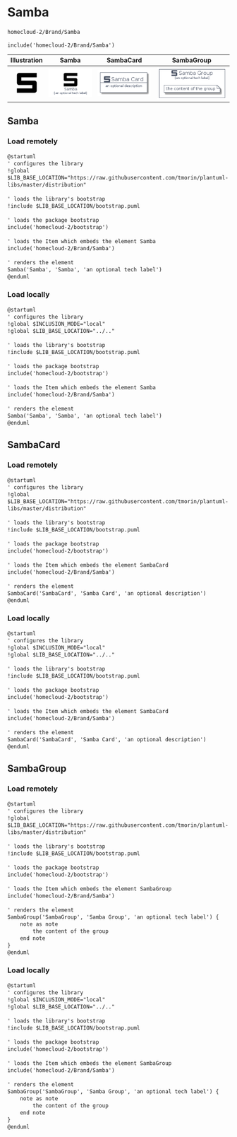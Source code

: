 # Samba


```text
homecloud-2/Brand/Samba
```

```text
include('homecloud-2/Brand/Samba')
```



| Illustration | Samba | SambaCard | SambaGroup |
| :---: | :---: | :---: | :---: |
| ![illustration for Illustration](../../homecloud-2/Brand/Samba.png) | ![illustration for Samba](../../homecloud-2/Brand/Samba.Local.png) | ![illustration for SambaCard](../../homecloud-2/Brand/SambaCard.Local.png) | ![illustration for SambaGroup](../../homecloud-2/Brand/SambaGroup.Local.png) |




## Samba

### Load remotely
```plantuml
@startuml
' configures the library
!global $LIB_BASE_LOCATION="https://raw.githubusercontent.com/tmorin/plantuml-libs/master/distribution"

' loads the library's bootstrap
!include $LIB_BASE_LOCATION/bootstrap.puml

' loads the package bootstrap
include('homecloud-2/bootstrap')

' loads the Item which embeds the element Samba
include('homecloud-2/Brand/Samba')

' renders the element
Samba('Samba', 'Samba', 'an optional tech label')
@enduml
```

### Load locally
```plantuml
@startuml
' configures the library
!global $INCLUSION_MODE="local"
!global $LIB_BASE_LOCATION="../.."

' loads the library's bootstrap
!include $LIB_BASE_LOCATION/bootstrap.puml

' loads the package bootstrap
include('homecloud-2/bootstrap')

' loads the Item which embeds the element Samba
include('homecloud-2/Brand/Samba')

' renders the element
Samba('Samba', 'Samba', 'an optional tech label')
@enduml
```

## SambaCard

### Load remotely
```plantuml
@startuml
' configures the library
!global $LIB_BASE_LOCATION="https://raw.githubusercontent.com/tmorin/plantuml-libs/master/distribution"

' loads the library's bootstrap
!include $LIB_BASE_LOCATION/bootstrap.puml

' loads the package bootstrap
include('homecloud-2/bootstrap')

' loads the Item which embeds the element SambaCard
include('homecloud-2/Brand/Samba')

' renders the element
SambaCard('SambaCard', 'Samba Card', 'an optional description')
@enduml
```

### Load locally
```plantuml
@startuml
' configures the library
!global $INCLUSION_MODE="local"
!global $LIB_BASE_LOCATION="../.."

' loads the library's bootstrap
!include $LIB_BASE_LOCATION/bootstrap.puml

' loads the package bootstrap
include('homecloud-2/bootstrap')

' loads the Item which embeds the element SambaCard
include('homecloud-2/Brand/Samba')

' renders the element
SambaCard('SambaCard', 'Samba Card', 'an optional description')
@enduml
```

## SambaGroup

### Load remotely
```plantuml
@startuml
' configures the library
!global $LIB_BASE_LOCATION="https://raw.githubusercontent.com/tmorin/plantuml-libs/master/distribution"

' loads the library's bootstrap
!include $LIB_BASE_LOCATION/bootstrap.puml

' loads the package bootstrap
include('homecloud-2/bootstrap')

' loads the Item which embeds the element SambaGroup
include('homecloud-2/Brand/Samba')

' renders the element
SambaGroup('SambaGroup', 'Samba Group', 'an optional tech label') {
    note as note
        the content of the group
    end note
}
@enduml
```

### Load locally
```plantuml
@startuml
' configures the library
!global $INCLUSION_MODE="local"
!global $LIB_BASE_LOCATION="../.."

' loads the library's bootstrap
!include $LIB_BASE_LOCATION/bootstrap.puml

' loads the package bootstrap
include('homecloud-2/bootstrap')

' loads the Item which embeds the element SambaGroup
include('homecloud-2/Brand/Samba')

' renders the element
SambaGroup('SambaGroup', 'Samba Group', 'an optional tech label') {
    note as note
        the content of the group
    end note
}
@enduml
```

